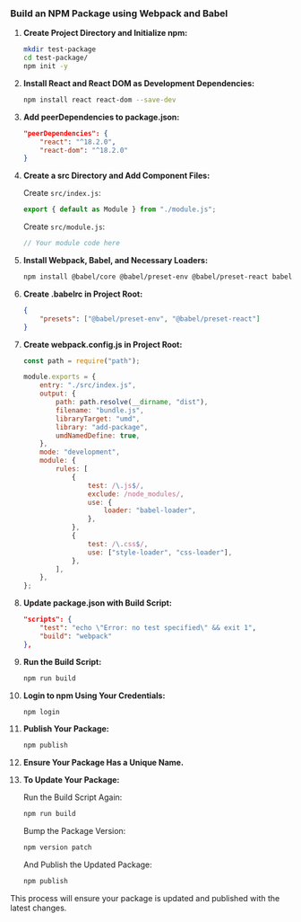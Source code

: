 
### Build an NPM Package using Webpack and Babel

1. **Create Project Directory and Initialize npm:**

    ```bash
    mkdir test-package
    cd test-package/
    npm init -y
    ```

2. **Install React and React DOM as Development Dependencies:**

    ```bash
    npm install react react-dom --save-dev
    ```

3. **Add peerDependencies to package.json:**

    ```json
    "peerDependencies": {
        "react": "^18.2.0",
        "react-dom": "^18.2.0"
    }
    ```

4. **Create a src Directory and Add Component Files:**

    Create `src/index.js`:

    ```javascript
    export { default as Module } from "./module.js";
    ```

    Create `src/module.js`:

    ```javascript
    // Your module code here
    ```

5. **Install Webpack, Babel, and Necessary Loaders:**

    ```bash
    npm install @babel/core @babel/preset-env @babel/preset-react babel-loader webpack webpack-cli --save-dev
    ```

6. **Create .babelrc in Project Root:**

    ```json
    {
        "presets": ["@babel/preset-env", "@babel/preset-react"]
    }
    ```

7. **Create webpack.config.js in Project Root:**

    ```javascript
    const path = require("path");

    module.exports = {
        entry: "./src/index.js",
        output: {
            path: path.resolve(__dirname, "dist"),
            filename: "bundle.js",
            libraryTarget: "umd",
            library: "add-package",
            umdNamedDefine: true,
        },
        mode: "development",
        module: {
            rules: [
                {
                    test: /\.js$/,
                    exclude: /node_modules/,
                    use: {
                        loader: "babel-loader",
                    },
                },
                {
                    test: /\.css$/,
                    use: ["style-loader", "css-loader"],
                },
            ],
        },
    };
    ```

8. **Update package.json with Build Script:**

    ```json
    "scripts": {
        "test": "echo \"Error: no test specified\" && exit 1",
        "build": "webpack"
    },
    ```

9. **Run the Build Script:**

    ```bash
    npm run build
    ```

10. **Login to npm Using Your Credentials:**

    ```bash
    npm login
    ```

11. **Publish Your Package:**

    ```bash
    npm publish
    ```

12. **Ensure Your Package Has a Unique Name.**

13. **To Update Your Package:**

    Run the Build Script Again:

    ```bash
    npm run build
    ```

    Bump the Package Version:

    ```bash
    npm version patch
    ```

    And Publish the Updated Package:

    ```bash
    npm publish
    ```

This process will ensure your package is updated and published with the latest changes.
